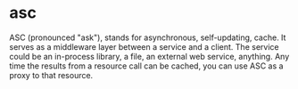 asc
===

ASC (pronounced "ask"), stands for asynchronous, self-updating, cache. It serves as a middleware layer between a service and a client. The service could be an in-process library, a file, an external web service, anything. Any time the results from a resource call can be cached, you can use ASC as a proxy to that resource.